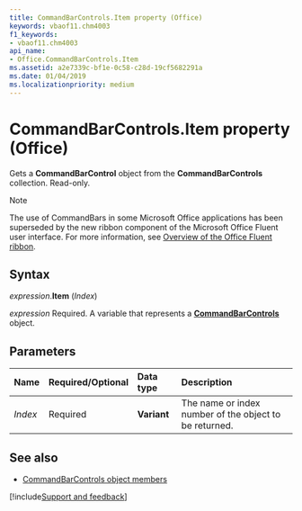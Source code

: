 ```yaml
---
title: CommandBarControls.Item property (Office)
keywords: vbaof11.chm4003
f1_keywords:
- vbaof11.chm4003
api_name:
- Office.CommandBarControls.Item
ms.assetid: a2e7339c-bf1e-0c58-c28d-19cf5682291a
ms.date: 01/04/2019
ms.localizationpriority: medium
---
```



# CommandBarControls.Item property (Office)

Gets a **CommandBarControl** object from the **CommandBarControls** collection. Read-only.

> [!NOTE] 
> The use of CommandBars in some Microsoft Office applications has been superseded by the new ribbon component of the Microsoft Office Fluent user interface. For more information, see [Overview of the Office Fluent ribbon](../library-reference/concepts/overview-of-the-office-fluent-ribbon.md).


## Syntax

_expression_.**Item** (_Index_)

_expression_ Required. A variable that represents a **[CommandBarControls](Office.CommandBarControls.md)** object.


## Parameters

|Name|Required/Optional|Data type|Description|
|:-----|:-----|:-----|:-----|
| _Index_|Required|**Variant**|The name or index number of the object to be returned.|

## See also

- [CommandBarControls object members](overview/library-reference/commandbarcontrols-members-office.md)

[!include[Support and feedback](~/includes/feedback-boilerplate.md)]